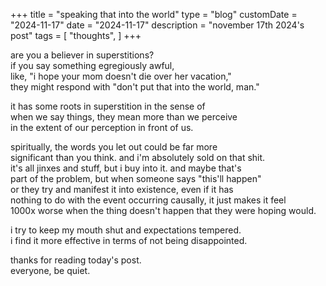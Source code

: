 +++
title = "speaking that into the world"
type = "blog"
customDate = "2024-11-17"
date = "2024-11-17"
description = "november 17th 2024's post"
tags = [
    "thoughts",
]
+++

are you a believer in superstitions?\
if you say something egregiously awful,\
like, "i hope your mom doesn't die over her vacation,"\
they might respond with "don't put that into the world, man."

it has some roots in superstition in the sense of\
when we say things, they mean more than we perceive\
in the extent of our perception in front of us.

spiritually, the words you let out could be far more\
significant than you think. and i'm absolutely sold on that shit.\
it's all jinxes and stuff, but i buy into it. and maybe that's\
part of the problem, but when someone says "this'll happen"\
or they try and manifest it into existence, even if it has\
nothing to do with the event occurring causally, it just makes it feel\
1000x worse when the thing doesn't happen that they were hoping would.

i try to keep my mouth shut and expectations tempered.\
i find it more effective in terms of not being disappointed.

thanks for reading today's post.\
everyone, be quiet.